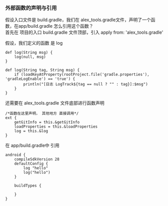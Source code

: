 ### 外部函数的声明与引用  
假设入口文件是 build.gradle，我们在 alex_tools.gradle文件，声明了一个函数，在app/build.gradle 怎么引用这个函数？   
首先在 项目的入口 build.gradle 文件顶部，引入 apply from: 'alex_tools.gradle'   

假设，我们定义的函数 是 log  
```
def log(String msg) {
    log(null, msg)
}

def log(String tag, String msg) {
    if (loadKeyAtProperty(rootProject.file('gradle.properties'), 'gradleLogEnable') == 'true') {
        println("[日志 LogTrack${tag == null ? "" : tag}]:$msg")
    }
}
```
还需要在 alex_tools.gradle 文件底部进行函数声明  
```
/*函数在这里声明， 其他地方 直接调用*/
ext {
    getGitInfo = this.&getGitInfo
    loadProperties = this.&loadProperties
    log = this.&log
}
```

在 app/build.gradle中 引用  
```
android {
    compileSdkVersion 28
    defaultConfig {
        log "hello"  
        log("hello")
    }
    
    buildTypes {
    
    }
}
```